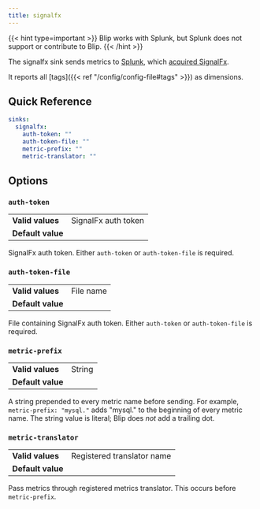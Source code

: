 ```yaml
---
title: signalfx
---
```


{{< hint type=important >}}
Blip works with Splunk, but Splunk does not support or contribute to Blip.
{{< /hint >}}

The signalfx sink sends metrics to [Splunk](https://www.splunk.com/), which [acquired SignalFx](https://www.splunk.com/en_us/newsroom/press-releases/2019/splunk-to-acquire-cloud-monitoring-leader-signalfx.html).

It reports all [tags]({{< ref "/config/config-file#tags" >}}) as dimensions.

## Quick Reference

```yaml
sinks:
  signalfx:
    auth-token: ""
    auth-token-file: ""
    metric-prefix: ""
    metric-translator: ""
```

## Options

### `auth-token`

| | |
|-|-|
|**Valid values**|SignalFx auth token|
|**Default value**||

SignalFx auth token.
Either `auth-token` or `auth-token-file` is required.

### `auth-token-file`

| | |
|-|-|
|**Valid values**|File name|
|**Default value**||

File containing SignalFx auth token.
Either `auth-token` or `auth-token-file` is required.

### `metric-prefix`

| | |
|-|-|
|**Valid values**|String|
|**Default value**||

A string prepended to every metric name before sending.
For example, `metric-prefix: "mysql."` adds "mysql." to the beginning of every metric name.
The string value is literal; Blip does _not_ add a trailing dot.

### `metric-translator`

| | |
|-|-|
|**Valid values**|Registered translator name|
|**Default value**||

Pass metrics through registered metrics translator.
This occurs before `metric-prefix`.
